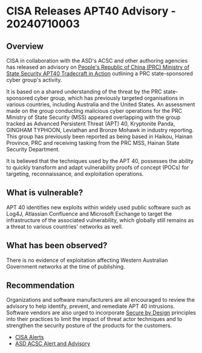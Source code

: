 # CISA Releases APT40 Advisory - 20240710003

## Overview

CISA in collaboration with the ASD's ACSC and other authoring agencies has released an advisory on [People's Republic of China (PRC) Ministry of State Security APT40 Tradecraft in Action](https://www.cisa.gov/news-events/cybersecurity-advisories/aa24-190a "People's Republic of China (PRC) Ministry of State Security [APT40] Tradecraft in Action") outlining a PRC state-sponsored cyber group's activity.

It is based on a shared understanding of the threat by the PRC state-sponsored cyber group, which has previously targeted organisations in various countries, including Australia and the United States. An assessment made on the group conducting malicious cyber operations for the PRC Ministry of State Security (MSS) appeared overlapping with the group tracked as Advanced Persistent Threat (APT) 40, Kryptonite Panda, GINGHAM TYPHOON, Leviathan and Bronze Mohawk in industry reporting. This group has previously been reported as being based in Haikou, Hainan Province, PRC and receiving tasking from the PRC MSS, Hainan State Security Department.

It is believed that the techniques used by the APT 40, possesses the ability to quickly transform and adapt vulnerability proofs of concept (POCs) for targeting, reconnaissance, and exploitation operations.

## What is vulnerable?

 APT 40 identifies new exploits within widely used public software such as Log4J, Atlassian Confluence and Microsoft Exchange to target the infrastructure of the associated vulnerability, which globally still remains as a threat to various countries' networks as well.

## What has been observed?

There is no evidence of exploitation affecting Western Australian Government networks at the time of publishing.

## Recommendation

Organizations and software manufacturers are all encouraged to review the advisory to help identify, prevent, and remediate APT 40 intrusions. Software vendors are also urged to incorporate [Secure by Design](https://www.cisa.gov/securebydesign) principles into their practices to limit the impact of threat actor techniques and to strengthen the security posture of the products for the customers.

- [CISA Alerts](https://www.cisa.gov/news-events/alerts/2024/07/08/cisa-and-partners-join-asds-acsc-release-advisory-prc-state-sponsored-group-apt-40)
- [ASD ACSC Alert and Advisory](https://www.cyber.gov.au/about-us/view-all-content/alerts-and-advisories/apt40-advisory-prc-mss-tradecraft-in-action)



